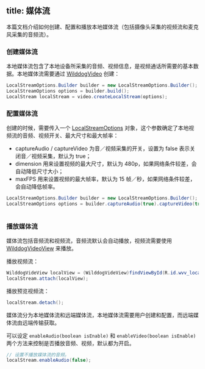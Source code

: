 title: 媒体流
---

本篇文档介绍如何创建、配置和播放本地媒体流（包括摄像头采集的视频流和麦克风采集的音频流）。


### 创建媒体流

本地媒体流包含了本地设备所采集的音频、视频信息，是视频通话所需要的基本数据。本地媒体流需要通过 [WilddogVideo](/conversation/Android/api/wilddog-video.html)  创建：

```java
LocalStreamOptions.Builder builder = new LocalStreamOptions.Builder();
LocalStreamOptions options = builder.build();
LocalStream localStream = video.createLocalStream(options);
```

### 配置媒体流

创建的时候，需要传入一个 [LocalStreamOptions](/conversation/Android/api/local-stream-options.html) 对象，这个参数确定了本地视频流的音频、视频开关、最大尺寸和最大帧率：
* captureAudio / captureVideo 为音／视频采集的开关，设置为 false 表示关闭音／视频采集，默认为 true；
* dimension 用来设置视频的最大尺寸，默认为 480p，如果网络条件较差，会自动降低尺寸大小；
* maxFPS 用来设置视频的最大帧率，默认为 15 帧／秒，如果网络条件较差，会自动降低帧率。

```java
LocalStreamOptions.Builder builder = new LocalStreamOptions.Builder();
LocalStreamOptions options = builder.captureAudio(true).captureVideo(true).dimension(LocalStreamOptions.Dimension.DIMENSION_720P).frameRate(30).build();
 
```

### 播放媒体流

媒体流包括音频流和视频流，音频流默认会自动播放，视频流需要使用 [WilddogVideoView](/conversation/Android/api/wilddog-video-view.html) 来播放。

播放视频流：

```java
WilddogVideView localView = (WilddogVideView)findViewById(R.id.wvv_local);
localStream.attach(localView);
```

播放预览视频流：

```java
localStream.detach();
```

媒体流分为本地媒体流和远端媒体流，本地媒体流需要用户创建和配置，而远端媒体流由远端传输获取。

可以设定 `enableAudio(boolean isEnable)` 和 `enableVideo(boolean isEnable)` 两个方法来控制是否播放音频、视频，默认都为开启。

```java
// 设置不播放媒体流的音频。
localStream.enableAudio(false);
```
